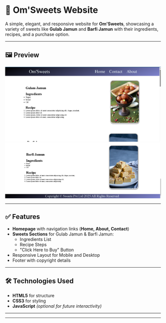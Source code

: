 # 🍬 Om'Sweets Website

A simple, elegant, and responsive website for **Om'Sweets**, showcasing a variety of sweets like **Gulab Jamun** and **Barfi Jamun** with their ingredients, recipes, and a purchase option.

---

## 🖼 Preview

![Om'Sweets Website](https://github.com/om-prakash416/Html/blob/main/Sweets/image.png)  
![Om'Sweets Website](https://github.com/om-prakash416/Html/blob/main/Sweets/Screenshot%202025-07-16%20153610.png)

---

## ✅ Features

- **Homepage** with navigation links (**Home, About, Contact**)
- **Sweets Sections** for Gulab Jamun & Barfi Jamun:
  - Ingredients List
  - Recipe Steps
  - "Click Here to Buy" Button
- Responsive Layout for Mobile and Desktop
- Footer with copyright details

---

## 🛠 Technologies Used

- **HTML5** for structure
- **CSS3** for styling
- **JavaScript** *(optional for future interactivity)*

---


---
   



